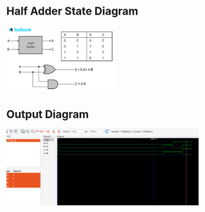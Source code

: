 <h1>Half Adder State Diagram </h1>
<img src="./HA_SD.png" alt="full adder state diagram">
<h1>Output Diagram </h1>
<img src="./Screenshot from 2024-02-20 22-03-50.png" alt="half adder gtkwave output">
